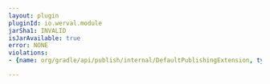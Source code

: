 ```yaml
---
layout: plugin
pluginId: io.werval.module
jarSha1: INVALID
isJarAvailable: true
error: NONE
violations:
- {name: org/gradle/api/publish/internal/DefaultPublishingExtension, type: internal-api-usage}

---
```

